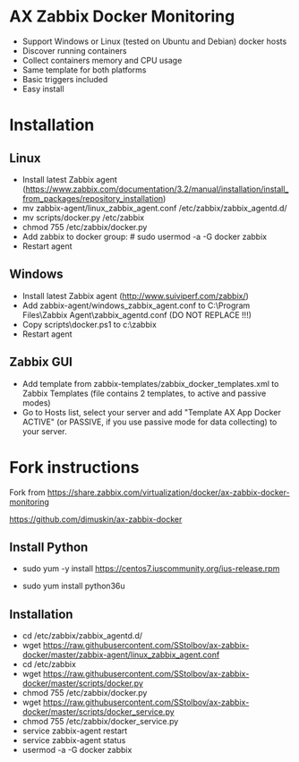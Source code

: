 # AX Zabbix Docker Monitoring

* Support Windows or Linux (tested on Ubuntu and Debian) docker hosts
* Discover running containers
* Collect containers memory and CPU usage
* Same template for both platforms
* Basic triggers included
* Easy install

# Installation

## Linux 
* Install latest Zabbix agent (https://www.zabbix.com/documentation/3.2/manual/installation/install_from_packages/repository_installation)
* mv zabbix-agent/linux_zabbix_agent.conf  /etc/zabbix/zabbix_agentd.d/
* mv scripts/docker.py /etc/zabbix
* chmod 755 /etc/zabbix/docker.py
* Add zabbix to docker group: # sudo usermod -a -G docker zabbix
* Restart agent

## Windows
* Install latest Zabbix agent (http://www.suiviperf.com/zabbix/)
* Add zabbix-agent/windows_zabbix_agent.conf to C:\Program Files\Zabbix Agent\zabbix_agentd.conf (DO NOT REPLACE !!!)
* Copy scripts\docker.ps1 to c:\zabbix
* Restart agent

## Zabbix GUI
* Add template from zabbix-templates/zabbix_docker_templates.xml to Zabbix Templates (file contains 2 templates, to active and passive modes)
* Go to Hosts list, select your server and add "Template AX App Docker ACTIVE" (or PASSIVE, if you use passive mode for data collecting) to your server.

# Fork instructions
Fork from  https://share.zabbix.com/virtualization/docker/ax-zabbix-docker-monitoring

https://github.com/dimuskin/ax-zabbix-docker


## Install Python

* sudo yum -y install https://centos7.iuscommunity.org/ius-release.rpm

* sudo yum install python36u


## Installation

* cd /etc/zabbix/zabbix_agentd.d/
* wget https://raw.githubusercontent.com/SStolbov/ax-zabbix-docker/master/zabbix-agent/linux_zabbix_agent.conf
* cd /etc/zabbix
* wget https://raw.githubusercontent.com/SStolbov/ax-zabbix-docker/master/scripts/docker.py
* chmod 755 /etc/zabbix/docker.py
* wget https://raw.githubusercontent.com/SStolbov/ax-zabbix-docker/master/scripts/docker_service.py
* chmod 755 /etc/zabbix/docker_service.py
* service  zabbix-agent restart
* service  zabbix-agent status
* usermod -a -G docker zabbix
